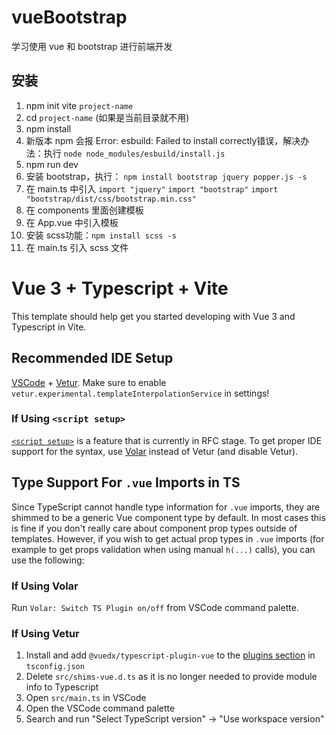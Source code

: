 # vueBootstrap
 学习使用 vue 和 bootstrap 进行前端开发

## 安装
1. npm init vite `project-name`
2. cd `project-name` (如果是当前目录就不用)
3. npm install
4. 新版本 npm 会报 Error: esbuild: Failed to install correctly错误，解决办法：执行 `node node_modules/esbuild/install.js`
5. npm run dev
6. 安装 bootstrap，执行： `npm install bootstrap jquery popper.js -s`
7. 在 main.ts 中引入
```import "jquery"```
```import "bootstrap"```
```import "bootstrap/dist/css/bootstrap.min.css"```
8. 在 components 里面创建模板
9. 在 App.vue 中引入模板
10. 安装 scss功能：`npm install scss -s`
11. 在 main.ts 引入 scss 文件













# Vue 3 + Typescript + Vite

This template should help get you started developing with Vue 3 and Typescript in Vite.

## Recommended IDE Setup

[VSCode](https://code.visualstudio.com/) + [Vetur](https://marketplace.visualstudio.com/items?itemName=octref.vetur). Make sure to enable `vetur.experimental.templateInterpolationService` in settings!

### If Using `<script setup>`

[`<script setup>`](https://github.com/vuejs/rfcs/pull/227) is a feature that is currently in RFC stage. To get proper IDE support for the syntax, use [Volar](https://marketplace.visualstudio.com/items?itemName=johnsoncodehk.volar) instead of Vetur (and disable Vetur).

## Type Support For `.vue` Imports in TS

Since TypeScript cannot handle type information for `.vue` imports, they are shimmed to be a generic Vue component type by default. In most cases this is fine if you don't really care about component prop types outside of templates. However, if you wish to get actual prop types in `.vue` imports (for example to get props validation when using manual `h(...)` calls), you can use the following:

### If Using Volar

Run `Volar: Switch TS Plugin on/off` from VSCode command palette.

### If Using Vetur

1. Install and add `@vuedx/typescript-plugin-vue` to the [plugins section](https://www.typescriptlang.org/tsconfig#plugins) in `tsconfig.json`
2. Delete `src/shims-vue.d.ts` as it is no longer needed to provide module info to Typescript
3. Open `src/main.ts` in VSCode
4. Open the VSCode command palette
5. Search and run "Select TypeScript version" -> "Use workspace version"
